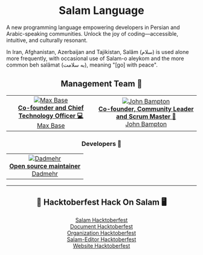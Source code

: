 <div align="center">
  <h1>Salam Language</h1>
</div>

A new programming language empowering developers in Persian and Arabic-speaking communities. Unlock the joy of coding—accessible, intuitive, and culturally resonant.

In Iran, Afghanistan, Azerbaijan and Tajikistan, Salâm (سلام) is used alone more frequently, with occasional use of Salam-o aleykom and the more common beh salâmat (به سلامت), meaning "[go] with peace".

<div align="center">
  <h2>Management Team 👥</h2>
</div>

<div align="center">
  <table>
    <tr>
      <td align="center">
        <a href="https://github.com/BaseMax">
          <img src="https://avatars.githubusercontent.com/u/2658040?s=250&v=4" alt="Max Base"><br>
          <strong>Co-founder and Chief Technology Officer 💻</strong><br>
          Max Base  
        </a>
      </td>
      <td align="center">
        <a href="https://github.com/jbampton"> 
          <img src="https://avatars.githubusercontent.com/u/418747?s=250&v=4" alt="John Bampton"><br>
          <strong>Co-founder, Community Leader and Scrum Master 🏢</strong><br>
          John Bampton  
        </a>
      </td>
    </tr>
  </table>
</div>

<div align="center">
  <h3>Developers 💾</h3>
  <table>
    <tr>
      <td align="center">
        <a href="https://github.com/BDadmehr0">
          <img src="https://avatars.githubusercontent.com/u/134191240?v=4&s=125" alt="Dadmehr" title="Dadmehr" /><br>
          <strong>Open source maintainer</strong><br>
          Dadmehr
        </a>
      </td>
    </tr>
  </table>
</div>

<hr>

<div align="center">
  <h2>🎉 Hacktoberfest Hack On Salam 🖥️</h2>
  <a href="https://github.com/SalamLang/Salam/milestone/3">Salam Hacktoberfest</a>
  <br>
  <a href="https://github.com/SalamLang/Salam-Document/milestone/1">Document Hacktoberfest</a>
  <br>
  <a href="https://github.com/SalamLang/.github/milestone/1">Organization Hacktoberfest</a>
  <br>
  <a href="https://github.com/SalamLang/Salam-Editor/milestone/1">Salam-Editor Hacktoberfest</a>
  <br>
  <a href="https://github.com/SalamLang/Salam-Website/milestone/1">Website Hacktoberfest</a>
</div>
